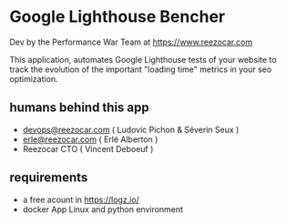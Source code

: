 # Google Lighthouse Bencher
Dev by the Performance War Team at https://www.reezocar.com

This application, automates Google Lighthouse tests of your website to track the evolution of the important "loading time" metrics in your seo optimization.

## humans behind this app
- devops@reezocar.com ( Ludovic Pichon & Séverin Seux )
- erle@reezocar.com ( Erlé Alberton )
- Reezocar CTO ( Vincent Deboeuf )

## requirements
- a free acount in https://logz.io/
- docker App Linux and python environment

